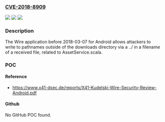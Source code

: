### [CVE-2018-8909](https://cve.mitre.org/cgi-bin/cvename.cgi?name=CVE-2018-8909)
![](https://img.shields.io/static/v1?label=Product&message=n%2Fa&color=blue)
![](https://img.shields.io/static/v1?label=Version&message=n%2Fa&color=blue)
![](https://img.shields.io/static/v1?label=Vulnerability&message=n%2Fa&color=brighgreen)

### Description

The Wire application before 2018-03-07 for Android allows attackers to write to pathnames outside of the downloads directory via a ../ in a filename of a received file, related to AssetService.scala.

### POC

#### Reference
- https://www.x41-dsec.de/reports/X41-Kudelski-Wire-Security-Review-Android.pdf

#### Github
No GitHub POC found.

